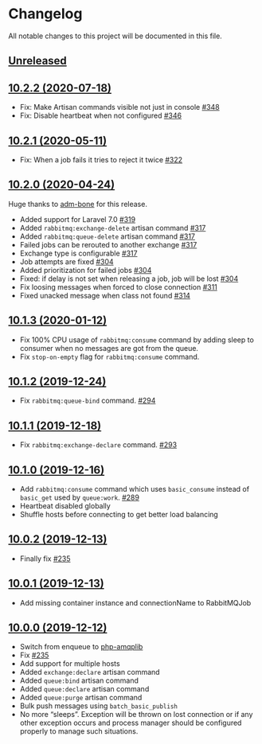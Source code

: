 # Changelog

All notable changes to this project will be documented in this file.

## [Unreleased](https://github.com/vyuldashev/laravel-queue-rabbitmq/compare/v10.2.2...v10.0)

## [10.2.2 (2020-07-18)](https://github.com/vyuldashev/laravel-queue-rabbitmq/compare/v10.2.1...v10.2.2)

- Fix: Make Artisan commands visible not just in console [#348](https://github.com/vyuldashev/laravel-queue-rabbitmq/pull/348)
- Fix: Disable heartbeat when not configured [#346](https://github.com/vyuldashev/laravel-queue-rabbitmq/pull/346)

## [10.2.1 (2020-05-11)](https://github.com/vyuldashev/laravel-queue-rabbitmq/compare/v10.2.0...v10.2.1)

- Fix: When a job fails it tries to reject it twice [#322](https://github.com/vyuldashev/laravel-queue-rabbitmq/pull/322)

## [10.2.0 (2020-04-24)](https://github.com/vyuldashev/laravel-queue-rabbitmq/compare/v10.1.3...v10.2.0)

Huge thanks to [adm-bone](https://github.com/adm-bome) for this release.

- Added support for Laravel 7.0 [#319](https://github.com/vyuldashev/laravel-queue-rabbitmq/pull/319)
- Added `rabbitmq:exchange-delete` artisan command [#317](https://github.com/vyuldashev/laravel-queue-rabbitmq/pull/317)
- Added `rabbitmq:queue-delete` artisan command [#317](https://github.com/vyuldashev/laravel-queue-rabbitmq/pull/317)
- Failed jobs can be rerouted to another exchange [#317](https://github.com/vyuldashev/laravel-queue-rabbitmq/pull/317)
- Exchange type is configurable [#317](https://github.com/vyuldashev/laravel-queue-rabbitmq/pull/317)
- Job attempts are fixed [#304](https://github.com/vyuldashev/laravel-queue-rabbitmq/pull/304)
- Added prioritization for failed jobs [#304](https://github.com/vyuldashev/laravel-queue-rabbitmq/pull/304)
- Fixed: if delay is not set when releasing a job, job will be lost [#304](https://github.com/vyuldashev/laravel-queue-rabbitmq/pull/304)
- Fix loosing messages when forced to close connection [#311](https://github.com/vyuldashev/laravel-queue-rabbitmq/pull/311)
- Fixed unacked message when class not found [#314](https://github.com/vyuldashev/laravel-queue-rabbitmq/pull/314)

## [10.1.3 (2020-01-12)](https://github.com/vyuldashev/laravel-queue-rabbitmq/compare/v10.1.2...v10.1.3)

- Fix 100% CPU usage of `rabbitmq:consume` command by adding sleep to consumer when no messages are got from the queue.
- Fix `stop-on-empty` flag for `rabbitmq:consume` command.

## [10.1.2 (2019-12-24)](https://github.com/vyuldashev/laravel-queue-rabbitmq/compare/v10.1.1...v10.1.2)

- Fix `rabbitmq:queue-bind` command. [#294](https://github.com/vyuldashev/laravel-queue-rabbitmq/pull/294)

## [10.1.1 (2019-12-18)](https://github.com/vyuldashev/laravel-queue-rabbitmq/compare/v10.1.0...v10.1.1)

- Fix `rabbitmq:exchange-declare` command. [#293](https://github.com/vyuldashev/laravel-queue-rabbitmq/pull/293)

## [10.1.0 (2019-12-16)](https://github.com/vyuldashev/laravel-queue-rabbitmq/compare/v10.0.2...v10.1.0)

- Add `rabbitmq:consume` command which uses `basic_consume` instead of `basic_get` used by `queue:work`. [#289](https://github.com/vyuldashev/laravel-queue-rabbitmq/pull/289)
- Heartbeat disabled globally
- Shuffle hosts before connecting to get better load balancing

## [10.0.2 (2019-12-13)](https://github.com/vyuldashev/laravel-queue-rabbitmq/compare/v10.0.1...v10.0.2)

- Finally fix [#235](https://github.com/vyuldashev/laravel-queue-rabbitmq/issues/235)

## [10.0.1 (2019-12-13)](https://github.com/vyuldashev/laravel-queue-rabbitmq/compare/v10.0.0...v10.0.1)

- Add missing container instance and connectionName to RabbitMQJob

## [10.0.0 (2019-12-12)](https://github.com/vyuldashev/laravel-queue-rabbitmq/compare/v9.0...v10.0.0)

- Switch from enqueue to [php-amqplib](https://github.com/php-amqplib/php-amqplib)
- Fix [#235](https://github.com/vyuldashev/laravel-queue-rabbitmq/issues/235)
- Add support for multiple hosts
- Added `exchange:declare` artisan command
- Added `queue:bind` artisan command
- Added `queue:declare` artisan command
- Added `queue:purge` artisan command
- Bulk push messages using `batch_basic_publish`
- No more “sleeps”. Exception will be thrown on lost connection or if any other exception occurs and process manager should be configured properly to manage such situations.
